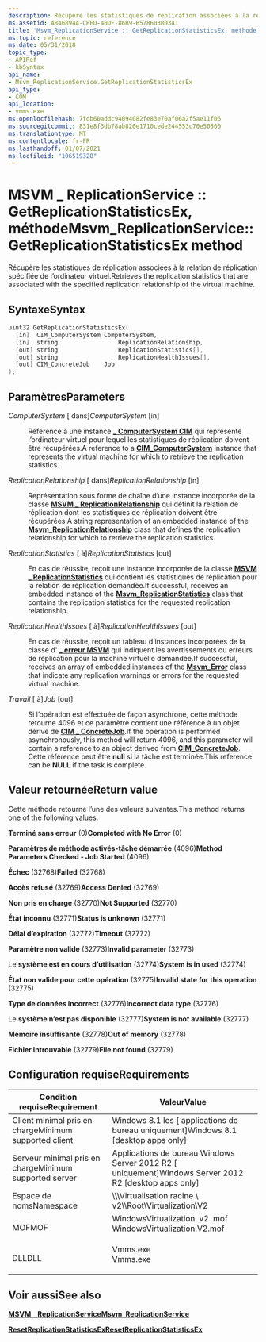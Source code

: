 ```yaml
---
description: Récupère les statistiques de réplication associées à la relation de réplication spécifiée de l’ordinateur virtuel.
ms.assetid: AB46894A-CBED-40DF-86B9-B578603B0341
title: 'Msvm_ReplicationService :: GetReplicationStatisticsEx, méthode'
ms.topic: reference
ms.date: 05/31/2018
topic_type:
- APIRef
- kbSyntax
api_name:
- Msvm_ReplicationService.GetReplicationStatisticsEx
api_type:
- COM
api_location:
- vmms.exe
ms.openlocfilehash: 7fdb60addc94094082fe83e70af06a2f5ae11f06
ms.sourcegitcommit: 831e8f3db78ab820e1710cede244553c70e50500
ms.translationtype: MT
ms.contentlocale: fr-FR
ms.lasthandoff: 01/07/2021
ms.locfileid: "106519328"
---
```

# <a name="msvm_replicationservicegetreplicationstatisticsex-method"></a><span data-ttu-id="60f52-103">MSVM \_ ReplicationService :: GetReplicationStatisticsEx, méthode</span><span class="sxs-lookup"><span data-stu-id="60f52-103">Msvm\_ReplicationService::GetReplicationStatisticsEx method</span></span>

<span data-ttu-id="60f52-104">Récupère les statistiques de réplication associées à la relation de réplication spécifiée de l’ordinateur virtuel.</span><span class="sxs-lookup"><span data-stu-id="60f52-104">Retrieves the replication statistics that are associated with the specified replication relationship of the virtual machine.</span></span>

## <a name="syntax"></a><span data-ttu-id="60f52-105">Syntaxe</span><span class="sxs-lookup"><span data-stu-id="60f52-105">Syntax</span></span>


```C++
uint32 GetReplicationStatisticsEx(
  [in]  CIM_ComputerSystem ComputerSystem,
  [in]  string                 ReplicationRelationship,
  [out] string                 ReplicationStatistics[],
  [out] string                 ReplicationHealthIssues[],
  [out] CIM_ConcreteJob    Job
);
```



## <a name="parameters"></a><span data-ttu-id="60f52-106">Paramètres</span><span class="sxs-lookup"><span data-stu-id="60f52-106">Parameters</span></span>

<dl> <dt>

<span data-ttu-id="60f52-107">*ComputerSystem* \[ dans\]</span><span class="sxs-lookup"><span data-stu-id="60f52-107">*ComputerSystem* \[in\]</span></span>
</dt> <dd>

<span data-ttu-id="60f52-108">Référence à une instance [**\_ ComputerSystem CIM**](/windows/desktop/CIMWin32Prov/cim-computersystem) qui représente l’ordinateur virtuel pour lequel les statistiques de réplication doivent être récupérées.</span><span class="sxs-lookup"><span data-stu-id="60f52-108">A reference to a [**CIM\_ComputerSystem**](/windows/desktop/CIMWin32Prov/cim-computersystem) instance that represents the virtual machine for which to retrieve the replication statistics.</span></span>

</dd> <dt>

<span data-ttu-id="60f52-109">*ReplicationRelationship* \[ dans\]</span><span class="sxs-lookup"><span data-stu-id="60f52-109">*ReplicationRelationship* \[in\]</span></span>
</dt> <dd>

<span data-ttu-id="60f52-110">Représentation sous forme de chaîne d’une instance incorporée de la classe [**MSVM \_ ReplicationRelationship**](msvm-replicationrelationship.md) qui définit la relation de réplication dont les statistiques de réplication doivent être récupérées.</span><span class="sxs-lookup"><span data-stu-id="60f52-110">A string representation of an embedded instance of the [**Msvm\_ReplicationRelationship**](msvm-replicationrelationship.md) class that defines the replication relationship for which to retrieve the replication statistics.</span></span>

</dd> <dt>

<span data-ttu-id="60f52-111">*ReplicationStatistics* \[ à\]</span><span class="sxs-lookup"><span data-stu-id="60f52-111">*ReplicationStatistics* \[out\]</span></span>
</dt> <dd>

<span data-ttu-id="60f52-112">En cas de réussite, reçoit une instance incorporée de la classe [**MSVM \_ ReplicationStatistics**](msvm-replicationstatistics.md) qui contient les statistiques de réplication pour la relation de réplication demandée.</span><span class="sxs-lookup"><span data-stu-id="60f52-112">If successful, receives an embedded instance of the [**Msvm\_ReplicationStatistics**](msvm-replicationstatistics.md) class that contains the replication statistics for the requested replication relationship.</span></span>

</dd> <dt>

<span data-ttu-id="60f52-113">*ReplicationHealthIssues* \[ à\]</span><span class="sxs-lookup"><span data-stu-id="60f52-113">*ReplicationHealthIssues* \[out\]</span></span>
</dt> <dd>

<span data-ttu-id="60f52-114">En cas de réussite, reçoit un tableau d’instances incorporées de la classe d' [**\_ erreur MSVM**](msvm-error.md) qui indiquent les avertissements ou erreurs de réplication pour la machine virtuelle demandée.</span><span class="sxs-lookup"><span data-stu-id="60f52-114">If successful, receives an array of embedded instances of the [**Msvm\_Error**](msvm-error.md) class that indicate any replication warnings or errors for the requested virtual machine.</span></span>

</dd> <dt>

<span data-ttu-id="60f52-115">*Travail* \[ à\]</span><span class="sxs-lookup"><span data-stu-id="60f52-115">*Job* \[out\]</span></span>
</dt> <dd>

<span data-ttu-id="60f52-116">Si l’opération est effectuée de façon asynchrone, cette méthode retourne 4096 et ce paramètre contient une référence à un objet dérivé de [**CIM \_ ConcreteJob**](/previous-versions//cc136808(v=vs.85)).</span><span class="sxs-lookup"><span data-stu-id="60f52-116">If the operation is performed asynchronously, this method will return 4096, and this parameter will contain a reference to an object derived from [**CIM\_ConcreteJob**](/previous-versions//cc136808(v=vs.85)).</span></span> <span data-ttu-id="60f52-117">Cette référence peut être **null** si la tâche est terminée.</span><span class="sxs-lookup"><span data-stu-id="60f52-117">This reference can be **NULL** if the task is complete.</span></span>

</dd> </dl>

## <a name="return-value"></a><span data-ttu-id="60f52-118">Valeur retournée</span><span class="sxs-lookup"><span data-stu-id="60f52-118">Return value</span></span>

<span data-ttu-id="60f52-119">Cette méthode retourne l’une des valeurs suivantes.</span><span class="sxs-lookup"><span data-stu-id="60f52-119">This method returns one of the following values.</span></span>

<dl> <dt>

<span data-ttu-id="60f52-120">**Terminé sans erreur** (0)</span><span class="sxs-lookup"><span data-stu-id="60f52-120">**Completed with No Error** (0)</span></span>
</dt> <dt>

<span data-ttu-id="60f52-121">**Paramètres de méthode activés-tâche démarrée** (4096)</span><span class="sxs-lookup"><span data-stu-id="60f52-121">**Method Parameters Checked - Job Started** (4096)</span></span>
</dt> <dt>

<span data-ttu-id="60f52-122">**Échec** (32768)</span><span class="sxs-lookup"><span data-stu-id="60f52-122">**Failed** (32768)</span></span>
</dt> <dt>

<span data-ttu-id="60f52-123">**Accès refusé** (32769)</span><span class="sxs-lookup"><span data-stu-id="60f52-123">**Access Denied** (32769)</span></span>
</dt> <dt>

<span data-ttu-id="60f52-124">**Non pris en charge** (32770)</span><span class="sxs-lookup"><span data-stu-id="60f52-124">**Not Supported** (32770)</span></span>
</dt> <dt>

<span data-ttu-id="60f52-125">**État inconnu** (32771)</span><span class="sxs-lookup"><span data-stu-id="60f52-125">**Status is unknown** (32771)</span></span>
</dt> <dt>

<span data-ttu-id="60f52-126">**Délai d’expiration** (32772)</span><span class="sxs-lookup"><span data-stu-id="60f52-126">**Timeout** (32772)</span></span>
</dt> <dt>

<span data-ttu-id="60f52-127">**Paramètre non valide** (32773)</span><span class="sxs-lookup"><span data-stu-id="60f52-127">**Invalid parameter** (32773)</span></span>
</dt> <dt>

<span data-ttu-id="60f52-128">Le **système est en cours d’utilisation** (32774)</span><span class="sxs-lookup"><span data-stu-id="60f52-128">**System is in used** (32774)</span></span>
</dt> <dt>

<span data-ttu-id="60f52-129">**État non valide pour cette opération** (32775)</span><span class="sxs-lookup"><span data-stu-id="60f52-129">**Invalid state for this operation** (32775)</span></span>
</dt> <dt>

<span data-ttu-id="60f52-130">**Type de données incorrect** (32776)</span><span class="sxs-lookup"><span data-stu-id="60f52-130">**Incorrect data type** (32776)</span></span>
</dt> <dt>

<span data-ttu-id="60f52-131">Le **système n’est pas disponible** (32777)</span><span class="sxs-lookup"><span data-stu-id="60f52-131">**System is not available** (32777)</span></span>
</dt> <dt>

<span data-ttu-id="60f52-132">**Mémoire insuffisante** (32778)</span><span class="sxs-lookup"><span data-stu-id="60f52-132">**Out of memory** (32778)</span></span>
</dt> <dt>

<span data-ttu-id="60f52-133">**Fichier introuvable** (32779)</span><span class="sxs-lookup"><span data-stu-id="60f52-133">**File not found** (32779)</span></span>
</dt> </dl>

## <a name="requirements"></a><span data-ttu-id="60f52-134">Configuration requise</span><span class="sxs-lookup"><span data-stu-id="60f52-134">Requirements</span></span>



| <span data-ttu-id="60f52-135">Condition requise</span><span class="sxs-lookup"><span data-stu-id="60f52-135">Requirement</span></span> | <span data-ttu-id="60f52-136">Valeur</span><span class="sxs-lookup"><span data-stu-id="60f52-136">Value</span></span> |
|-------------------------------------|---------------------------------------------------------------------------------------------------------|
| <span data-ttu-id="60f52-137">Client minimal pris en charge</span><span class="sxs-lookup"><span data-stu-id="60f52-137">Minimum supported client</span></span><br/> | <span data-ttu-id="60f52-138">Windows 8.1 les \[ applications de bureau uniquement\]</span><span class="sxs-lookup"><span data-stu-id="60f52-138">Windows 8.1 \[desktop apps only\]</span></span><br/>                                                            |
| <span data-ttu-id="60f52-139">Serveur minimal pris en charge</span><span class="sxs-lookup"><span data-stu-id="60f52-139">Minimum supported server</span></span><br/> | <span data-ttu-id="60f52-140">Applications de bureau Windows Server 2012 R2 \[ uniquement\]</span><span class="sxs-lookup"><span data-stu-id="60f52-140">Windows Server 2012 R2 \[desktop apps only\]</span></span><br/>                                                 |
| <span data-ttu-id="60f52-141">Espace de noms</span><span class="sxs-lookup"><span data-stu-id="60f52-141">Namespace</span></span><br/>                | <span data-ttu-id="60f52-142">\\\\\\Virtualisation racine \\ v2</span><span class="sxs-lookup"><span data-stu-id="60f52-142">\\\\Root\\Virtualization\\V2</span></span><br/>                                                                 |
| <span data-ttu-id="60f52-143">MOF</span><span class="sxs-lookup"><span data-stu-id="60f52-143">MOF</span></span><br/>                      | <dl> <span data-ttu-id="60f52-144"><dt>WindowsVirtualization. v2. mof</dt></span><span class="sxs-lookup"><span data-stu-id="60f52-144"><dt>WindowsVirtualization.V2.mof</dt></span></span> </dl> |
| <span data-ttu-id="60f52-145">DLL</span><span class="sxs-lookup"><span data-stu-id="60f52-145">DLL</span></span><br/>                      | <dl> <span data-ttu-id="60f52-146"><dt>Vmms.exe</dt></span><span class="sxs-lookup"><span data-stu-id="60f52-146"><dt>Vmms.exe</dt></span></span> </dl>                     |



## <a name="see-also"></a><span data-ttu-id="60f52-147">Voir aussi</span><span class="sxs-lookup"><span data-stu-id="60f52-147">See also</span></span>

<dl> <dt>

[<span data-ttu-id="60f52-148">**MSVM \_ ReplicationService**</span><span class="sxs-lookup"><span data-stu-id="60f52-148">**Msvm\_ReplicationService**</span></span>](msvm-replicationservice.md)
</dt> <dt>

[<span data-ttu-id="60f52-149">**ResetReplicationStatisticsEx**</span><span class="sxs-lookup"><span data-stu-id="60f52-149">**ResetReplicationStatisticsEx**</span></span>](resetreplicationstatisticsex-msvm-replicationservice.md)
</dt> </dl>

 

